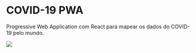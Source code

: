 # COVID-19 PWA

Progressive Web Application com React para mapear os dados do COVID-19 pelo mundo.

[![](https://i.imgur.com/5dkiaY2.jpg)](https://covid19-pwa.netlify.app/)
